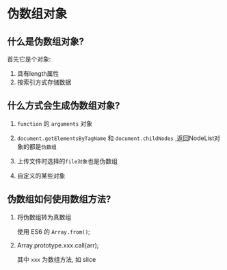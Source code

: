 # 伪数组对象

## 什么是伪数组对象?
首先它是个对象: 
1. 具有length属性
2. 按索引方式存储数据


## 什么方式会生成伪数组对象?

1. `function` 的 `arguments` 对象

2. `document.getElementsByTagName` 和 `document.childNodes` ,返回NodeList对象的都是`伪数组`

3. 上传文件时选择的`file对象`也是伪数组

4. 自定义的某些对象


## 伪数组如何使用数组方法?


1. 将伪数组转为真数组

    使用 ES6 的 `Array.from()`;

2. Array.prototype.xxx.call(arr);

    其中 `xxx` 为数组方法, 如 slice